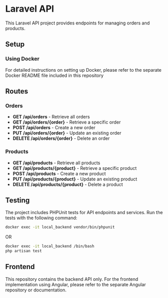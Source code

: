 # Laravel API

This Laravel API project provides endpoints for managing orders and products. 

## Setup

### Using Docker

For detailed instructions on setting up Docker, please refer to the separate Docker README file included in this repository

## Routes

### Orders

- **GET /api/orders** - Retrieve all orders
- **GET /api/orders/{order}** - Retrieve a specific order
- **POST /api/orders** - Create a new order
- **PUT /api/orders/{order}** - Update an existing order
- **DELETE /api/orders/{order}** - Delete an order

### Products

- **GET /api/products** - Retrieve all products
- **GET /api/products/{product}** - Retrieve a specific product
- **POST /api/products** - Create a new product
- **PUT /api/products/{product}** - Update an existing product
- **DELETE /api/products/{product}** - Delete a product

## Testing

The project includes PHPUnit tests for API endpoints and services. Run the tests with the following command:

```bash
docker exec -it local_backend vendor/bin/phpunit
```
OR
```bash
docker exec -it local_backend /bin/bash
php artisan test
```

## Frontend

This repository contains the backend API only. For the frontend implementation using Angular, please refer to the separate Angular repository or documentation.
